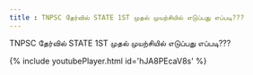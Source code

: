```yaml
---
title : TNPSC தேர்வில் STATE 1ST முதல் முயற்சியில் எடுப்பது எப்படி???
---
```


TNPSC தேர்வில் STATE 1ST முதல் முயற்சியில் எடுப்பது எப்படி???



{% include youtubePlayer.html id='hJA8PEcaV8s' %}
